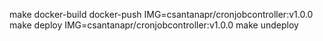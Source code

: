 make docker-build docker-push IMG=csantanapr/cronjobcontroller:v1.0.0
make deploy IMG=csantanapr/cronjobcontroller:v1.0.0
make undeploy